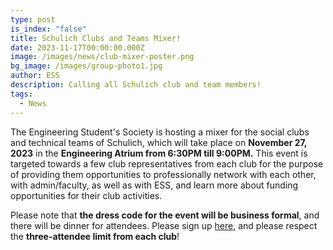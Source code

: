 ```yaml
---
type: post
is_index: "false"
title: Schulich Clubs and Teams Mixer!
date: 2023-11-17T00:00:00.000Z
image: /images/news/club-mixer-poster.png
bg_image: /images/group-photo1.jpg
author: ESS
description: Calling all Schulich club and team members!
tags:
  - News
---
```


The Engineering Student's Society is hosting a mixer for the social clubs and technical teams of Schulich, which will take place on **November 27, 2023** in the **Engineering Atrium from 6:30PM till 9:00PM.** This event is targeted towards a few club representatives from each club for the purpose of providing them opportunities to professionally network with each other, with admin/faculty, as well as with ESS, and learn more about funding opportunities for their club activities.

Please note that **the dress code for the event will be business formal**, and there will be dinner for attendees. Please sign up [here](https://docs.google.com/forms/d/e/1FAIpQLSevfDxwQgw_VSK9Lu1KqxGYPcuQcWbjjlt4wRvfIdnj5DNf3Q/viewform), and please respect the **three-attendee limit from each club**!
